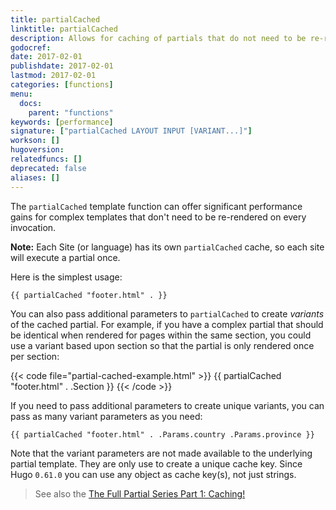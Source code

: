 ```yaml
---
title: partialCached
linktitle: partialCached
description: Allows for caching of partials that do not need to be re-rendered on every invocation.
godocref:
date: 2017-02-01
publishdate: 2017-02-01
lastmod: 2017-02-01
categories: [functions]
menu:
  docs:
    parent: "functions"
keywords: [performance]
signature: ["partialCached LAYOUT INPUT [VARIANT...]"]
workson: []
hugoversion:
relatedfuncs: []
deprecated: false
aliases: []
---
```


The `partialCached` template function can offer significant performance gains for complex templates that don't need to be re-rendered on every invocation.

**Note:** Each Site (or language) has its own `partialCached` cache, so each site will execute a partial once.

Here is the simplest usage:

```
{{ partialCached "footer.html" . }}
```

You can also pass additional parameters to `partialCached` to create *variants* of the cached partial. For example, if you have a complex partial that should be identical when rendered for pages within the same section, you could use a variant based upon section so that the partial is only rendered once per section:

{{< code file="partial-cached-example.html" >}}
{{ partialCached "footer.html" . .Section }}
{{< /code >}}

If you need to pass additional parameters to create unique variants, you can pass as many variant parameters as you need:

```
{{ partialCached "footer.html" . .Params.country .Params.province }}
```

Note that the variant parameters are not made available to the underlying partial template. They are only use to create a unique cache key. Since Hugo `0.61.0` you can use any object as cache key(s), not just strings.


> See also the [The Full Partial Series Part 1: Caching!](https://regisphilibert.com/blog/2019/12/hugo-partial-series-part-1-caching-with-partialcached/)
